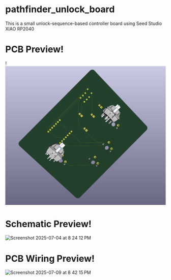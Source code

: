 # pathfinder_unlock_board
This is a small unlock-sequence-based controller board using Seed Studio XIAO RP2040

# PCB Preview!
! ![PCB Preview](./pcb.png)

# Schematic Preview!
<img width="851" alt="Screenshot 2025-07-04 at 8 24 12 PM" src="https://github.com/user-attachments/assets/fc7470d0-8cf8-41e9-a74c-106ffefd3d0b" />

# PCB Wiring Preview!
<img width="708" alt="Screenshot 2025-07-09 at 8 42 15 PM" src="https://github.com/user-attachments/assets/5dbd665e-0cc3-4fbe-a1ed-30a282294ff8" />
